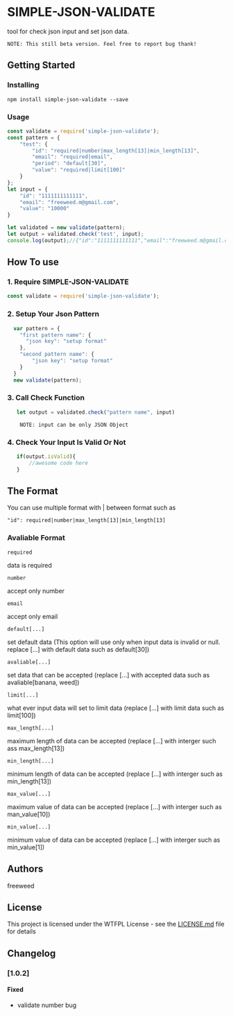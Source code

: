 # SIMPLE-JSON-VALIDATE

tool for check json input and set json data. 
```
NOTE: This still beta version. Feel free to report bug thank!
```

## Getting Started

### Installing
```
npm install simple-json-validate --save
```

### Usage

```js
const validate = require('simple-json-validate');
const pattern = {
    "test": {
        "id": "required|number|max_length[13]|min_length[13]",
        "email": "required|email",
        "period": "default[30]",
        "value": "required|limit[100]"
    }
};
let input = {
    "id": "1111111111111",
    "email": "freeweed.m@gmail.com",
    "value": "10000"
}

let validated = new validate(pattern);
let output = validated.check('test', input);
console.log(output);//{"id":"1111111111111","email":"freeweed.m@gmail.com","value":"100","period":"30","isValid":true}
```

## How To use
### 1. Require SIMPLE-JSON-VALIDATE
```js
const validate = require('simple-json-validate');
```
### 2. Setup Your Json Pattern
```js
  var pattern = {
    "first pattern name": {
      "json key": "setup format"
    },
    "second pattern name": {
        "json key": "setup format"
    }
  }
  new validate(pattern);
```

### 3. Call Check Function

```js
   let output = validated.check("pattern name", input)
```

```
    NOTE: input can be only JSON Object
```

### 4. Check Your Input Is Valid Or Not 
```js
   if(output.isValid){
       //awesome code here
   }
```

## The Format

You can use multiple format with | between format such as 

```
"id": required|number|max_length[13]|min_length[13]
```

### Avaliable Format

```
required
```
data is required

```
number
```
accept only number

```
email
```
accept only email

```
default[...]
```
set default data (This option will use only when input data is invalid or null. replace [...] with default data such as default[30])

```
avaliable[...]
```
set data that can be accepted (replace [...] with accepted data such as avaliable[banana, weed])

```
limit[...]
```
what ever input data will set to limit data (replace [...] with limit data such as limit[100])

```
max_length[...]
```
maximum length of data can be accepted (replace [...] with interger such ass max_length[13]) 

```
min_length[...]
```
minimum length of data can be accepted (replace [...] with interger such as min_length[13]) 

```
max_value[...]
```
maximum value of data can be accepted (replace [...] with interger such as man_value[10]) 

```
min_value[...]
```
minimum value of data can be accepted (replace [...] with interger such as min_value[1]) 

## Authors
freeweed

## License
This project is licensed under the WTFPL License - see the [LICENSE.md](LICENSE.md) file for details

## Changelog 
### [1.0.2]
#### Fixed 
 - validate number bug